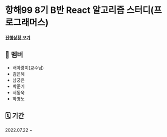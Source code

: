 # 항해99 8기 B반 React 알고리즘 스터디(프로그래머스)

#### [진행상황 보기](https://docs.google.com/spreadsheets/d/1Rnhn2iXD3O1YqWJK-RqCNLcNFPBU_wasYMX68V4vEXw/edit#gid=0)

## 👥 멤버

- 배아랑이(교수님)
- 김은혜
- 남궁은
- 박준기
- 서동욱
- 하병노

## 🗓 기간

2022.07.22 ~





